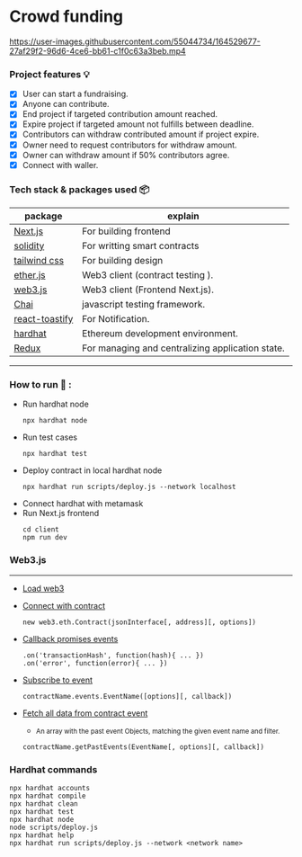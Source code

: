 # Crowd funding

https://user-images.githubusercontent.com/55044734/164529677-27af29f2-96d6-4ce6-bb61-c1f0c63a3beb.mp4

### Project features :bulb:

- [x] User can start a fundraising.
- [x] Anyone can contribute.
- [x] End project if targeted contribution amount reached.
- [x] Expire project if targeted amount not fulfills between deadline.
- [x] Contributors can withdraw contributed amount if project expire.
- [x] Owner need to request contributors for withdraw amount.
- [x] Owner can withdraw amount if 50% contributors agree.
- [x] Connect with waller.

### Tech stack & packages used 📦

| package                                                        | explain                                          |
| -------------------------------------------------------------- | ------------------------------------------------ |
| [Next.js](https://nextjs.org/docs/getting-started)             | For building frontend                            |
| [solidity](https://docs.soliditylang.org/en/v0.8.13/)          | For writting smart contracts                     |
| [tailwind css](https://tailwindcss.com/docs/installation)      | For building design                              |
| [ether.js](https://docs.ethers.io/v5/)                         | Web3 client (contract testing ).                 |
| [web3.js](https://www.npmjs.com/package/web3)                  | Web3 client (Frontend Next.js).                  |
| [Chai](https://www.npmjs.com/package/chai)                     | javascript testing framework.                    |
| [react-toastify](https://www.npmjs.com/package/react-toastify) | For Notification.                                |
| [hardhat](https://www.npmjs.com/package/hardhat)               | Ethereum development environment.                |
| [Redux](https://www.npmjs.com/package/hardhat)                 | For managing and centralizing application state. |

---

### How to run :runner: :

- Run hardhat node
  ```
  npx hardhat node
  ```
- Run test cases
  ```
  npx hardhat test
  ```
- Deploy contract in local hardhat node
  ```
  npx hardhat run scripts/deploy.js --network localhost
  ```
- Connect hardhat with metamask
- Run Next.js frontend
  ```
  cd client
  npm run dev
  ```

### Web3.js

---

- [Load web3](https://web3js.readthedocs.io/en/v1.2.11/web3-eth.html#web3-eth)
- [Connect with contract](https://web3js.readthedocs.io/en/v1.2.11/web3-eth-contract.html#web3-eth-contract)
  ```
  new web3.eth.Contract(jsonInterface[, address][, options])
  ```
- [Callback promises events](https://web3js.readthedocs.io/en/v1.2.11/callbacks-promises-events.html#callbacks-promises-events)
  ```
  .on('transactionHash', function(hash){ ... })
  .on('error', function(error){ ... })
  ```
- [Subscribe to event](https://web3js.readthedocs.io/en/v1.2.11/web3-eth-contract.html#contract-events)
  ```
  contractName.events.EventName([options][, callback])
  ```
- [Fetch all data from contract event](https://web3js.readthedocs.io/en/v1.2.11/web3-eth-contract.html#getpastevents)

  - <small> An array with the past event Objects, matching the given event name and filter.</small>

  ```
  contractName.getPastEvents(EventName[, options][, callback])
  ```

### Hardhat commands

```shell
npx hardhat accounts
npx hardhat compile
npx hardhat clean
npx hardhat test
npx hardhat node
node scripts/deploy.js
npx hardhat help
npx hardhat run scripts/deploy.js --network <network name>
```
